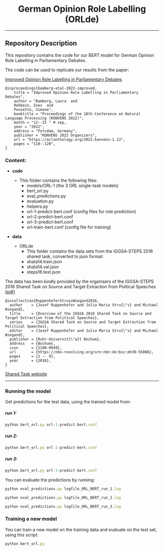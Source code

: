 <h1 align="center">
<span>German Opinion Role Labelling (ORLde)</span>
</h1>

------------------------
## Repository Description

This repository contains the code for our 
BERT model for German Opinion Role Labelling in Parliamentary Debates.

The code can be used to replicate our results from the paper:

<a href="https://aclanthology.org/2022.konvens-1.13.pdf">Improved Opinion Role Labelling in Parliamentary Debates </a>


```
@inproceedings{bamberg-etal-2022-improved,
    title = "Improved Opinion Role Labelling in Parliamentary Debates",
    author = "Bamberg, Laura  and
    Rehbein, Ines  and
    Ponzetto, Simone",
    booktitle = "Proceedings of the 18th Conference on Natural Language Processing (KONVENS 2022)",
    month = "12--15 " # sep,
    year = "2022",
    address = "Potsdam, Germany",
    publisher = "KONVENS 2022 Organizers",
    url = "https://aclanthology.org/2022.konvens-1.13",
    pages = "110--120",
}
```

### Content:

- **code**
    - This folder contains the following files:
      - models/ORL-1 (the 3 ORL single-task models)
      - bert_orl.py
      - eval_predictions.py
      - evaluation.py
      - helpers.py
      - orl-1-predict-bert.conf (config files for role prediction)
      - orl-2-predict-bert.conf
      - orl-3-predict-bert.conf
      - orl-train-bert.conf     (config file for training)

- **data**
    - ORLde
        - This folder contains the data sets from the IGGSA-STEPS 2016 shared task, converted to json format:
        - shata14.train.json
        - shata14.val.json
        - steps16.test.json 
        

The data has been kindly provided by the organisers of the IGGSA-STEPS 2016 Shared Task on Source and Target Extraction from Political Speeches
<a href="https://ids-pub.bsz-bw.de/files/5508/Ruppenhofer_Struss_Wiegand_Overview_of_the_IGGSA_2016.pdf">(pdf)</a>

```
@incollection{RuppenhoferStrussWiegand2016,
  author    = {Josef Ruppenhofer and Julia Maria Stru{\"s} and Michael Wiegand},
  title     = {Overview of the IGGSA 2016 Shared Task on Source and Target Extraction from Political Speeches},
  series    = {IGGSA Shared Task on Source and Target Extraction from Political Speeches},
  editor    = {Josef Ruppenhofer and Julia Maria Stru{\"s} and Michael Wiegand},
  publisher = {Ruhr-Universit{\"a}t Bochum},
  address   = {Bochum},
  issn      = {2190-0949},
  url       = {https://nbn-resolving.org/urn:nbn:de:bsz:mh39-55086},
  pages     = {1 -- 9},
  year      = {2016}, 
}
```
<a href="https://iggsasharedtask2016.github.io/welcome.html">Shared Task website</a>

------------------------

### Running the model

Get predictions for the test data, using the trained model from:

##### run 1:
```typescript
python bert_orl.py orl-1-predict-bert.conf
```

##### run 2:
```typescript
python bert_orl.py orl-2-predict-bert.conf
```

##### run 3:
```typescript
python bert_orl.py orl-3-predict-bert.conf
```


You can evaluate the predictions by running:

```typescript
python eval_predictions.py logfile_ORL_BERT_run_1.log 

python eval_predictions.py logfile_ORL_BERT_run_2.log 

python eval_predictions.py logfile_ORL_BERT_run_3.log 
```

### Training a new model

You can train a new model on the training data and evaluate on the test set, using this script:

```typescript
python bert_orl.py 
```

